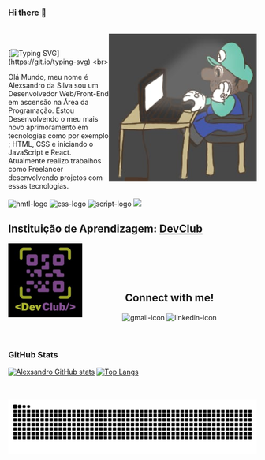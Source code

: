 ### Hi there :pencil:
<br>
<img align="right" alt="" height="300px" src="./WhatsApp Image 2024-04-14 at 19.08.11.jpeg">
<br>

[![Typing SVG](https://readme-typing-svg.demolab.com?font=Fira+Code&weight=700&size=25&pause=1000&color=11BA1B&center=true&vCenter=true&random=false&width=435&lines=%22Hello+World%22+I%C2%B4m+Alexsandro%2C;I+am+a++DevClub+Student;And+I+am+Front-End+Developer!)](https://git.io/typing-svg)
<br>
<p align="left">Olá Mundo, meu nome é Alexsandro da Silva sou um Desenvolvedor Web/Front-End em ascensão na Área da Programação. Estou Desenvolvendo o meu mais novo aprimoramento em tecnologias como por exemplo ;  HTML, CSS e iniciando o JavaScript e React. Atualmente realizo trabalhos como Freelancer desenvolvendo projetos com essas tecnologias.
<br>
<br>
   <img src="https://img.shields.io/badge/HTML5-E34F26?style=for-the-badge&logo=html5&logoColor=white" alt="hmtl-logo" />
   <img src="https://img.shields.io/badge/CSS3-1572B6?style=for-the-badge&logo=css3&logoColor=white" alt="css-logo" />
   <img src="https://img.shields.io/badge/JavaScript-F7DF1E?style=for-the-badge&logo=javascript&logoColor=black" alt="script-logo" />
   <img src="https://img.shields.io/badge/React-20232A?style=for-the-badge&logo=react&logoColor=61DAFB" />
   <br>
<h2>Instituição de Aprendizagem: <a href="https://rodolfomori.com.br/devclub">DevClub</a></h2>
   
<img align="left" alt="" height="150px" src="./dev_club_devs_logo.jpg">
   <br>
   <br>
   <br>
   <br>
     <div align="center">
         <h2 align="center">Connect with me!</h2>
         <img  align="center" alt="gmail-icon" src="https://img.shields.io/badge/Gmail-D14836?style=for-the-badge&logo=gmail&logoColor=white"(www.google.com/in/alxtronic.alex2011@gmail.com)/>
         <img  align="center" alt="linkedin-icon" src="https://img.shields.io/badge/LinkedIn-0077B5?style=for-the-badge&logo=linkedin&logoColor=white"><a href="https://www.linkedin.com/in/alexsandro-da-silva-a3bb97165/" target="_blank"></a>
   </div>
<br>
<br>
<div>   
   <h3>GitHub Stats</h3>
   
   [![Alexsandro GitHub stats](https://github-readme-stats.vercel.app/api?username=alx-8914&show_icons=true&text_color=0561bf&icon_color=5bb513&bg_color=000000&border_color=36123c)](https://github.com/anuraghazra/github-readme-stats)
   [![Top Langs](https://github-readme-stats.vercel.app/api/top-langs/?username=alx-8914&height=30&bg_color=000&title_color=0561bf&border_radius=3&border_color=36123c&hide=issues&text_color=5bb513)](https://github.com/anuraghazra/github-readme-stats)
</div>
<br>
<br>
<picture>
  <source media="(prefers-color-scheme: dark)" srcset="https://raw.githubusercontent.com/alx-8914/alx-8914/output/github-contribution-grid-snake-dark.svg">
  <source media="(prefers-color-scheme: light)" srcset="https://raw.githubusercontent.com/alx-8914/alx-8914/output/github-contribution-grid-snake.svg">
  <img alt="github contribution grid snake animation" src="https://raw.githubusercontent.com/alx-8914/alx-8914/output/github-contribution-grid-snake.svg">
</picture>
<br>

